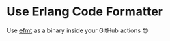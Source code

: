 # Use Erlang Code Formatter

Use [efmt](https://github.com/sile/efmt) as a binary inside your GitHub actions 😎
